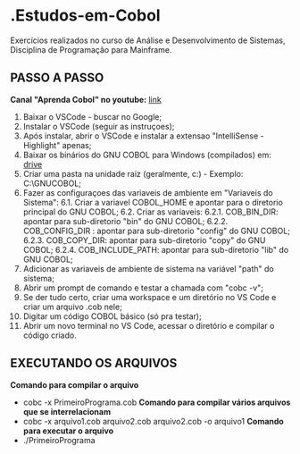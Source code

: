 # .Estudos-em-Cobol
Exercícios realizados no curso de Análise e Desenvolvimento de Sistemas, Disciplina de Programação para Mainframe.


## PASSO A PASSO
**Canal "Aprenda Cobol" no youtube:** [link](https://www.youtube.com/watch?v=PHzf0cT8Ia8)
1. Baixar o VSCode - buscar no Google;
2. Instalar o VSCode (seguir as instruçoes);
3. Após instalar, abrir o VSCode e instalar a extensao "IntelliSense - Highlight" apenas;
4. Baixar os binários do GNU COBOL para Windows (compilados) em: [drive](https://drive.google.com/file/d/1vxzDfmOhT21uNzBjasbKg8UjbsJPPGMv/view)
5. Criar uma pasta na unidade raiz (geralmente, c:\) - Exemplo: C:\GNUCOBOL;
6. Fazer as configuraçoes das variaveis de ambiente em "Variaveis do Sistema":
    6.1. Criar a variavel COBOL_HOME e apontar para o diretorio principal do GNU COBOL;
    6.2. Criar as variaveis:
        6.2.1. COB_BIN_DIR:  apontar para sub-diretorio "bin" do GNU COBOL;
        6.2.2. COB_CONFIG_DIR : apontar para sub-diretorio "config" do GNU COBOL;
        6.2.3. COB_COPY_DIR: apontar para sub-diretorio "copy" do GNU COBOL;
        6.2.4. COB_INCLUDE_PATH: apontar para sub-diretorio "lib" do GNU COBOL;
7. Adicionar as variaveis de ambiente de sistema na variável "path" do sistema;
8. Abrir um prompt de comando e testar a chamada com "cobc -v";
9. Se der tudo certo, criar uma workspace e um diretório no VS Code e criar um 
   arquivo .cob nele;
10. Digitar um código COBOL básico (só pra testar);
11. Abrir um novo terminal no VS Code, acessar o diretório e compilar o código criado.

## EXECUTANDO OS ARQUIVOS
**Comando para compilar o arquivo**
- cobc -x PrimeiroPrograma.cob
**Comando para compilar vários arquivos que se interrelacionam**
- cobc -x arquivo1.cob arquivo2.cob arquivo2.cob -o arquivo1
**Comando para executar o arquivo**
- ./PrimeiroPrograma

